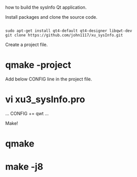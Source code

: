 
how to build the sysInfo Qt application.

Install packages and clone the source code.

<code bash>
sudo apt-get install qt4-default qt4-designer libqwt-dev
git clone https://github.com/john1117/xu_sysInfo.git
</code>

Create a project file.
# qmake -project

Add below CONFIG line in the project file.
# vi xu3_sysInfo.pro

...
CONFIG += qwt
...

Make!
# qmake
# make -j8
